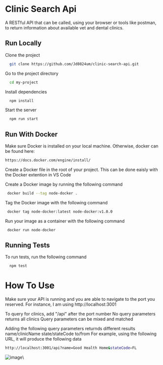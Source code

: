# Clinic Search Api
A RESTful API that can be called, using your browser or tools like postman, to return information about available vet and dental clinics.


## Run Locally

Clone the project

```bash
  git clone https://github.com/Jd0824um/clinic-search-api.git
```

Go to the project directory

```bash
  cd my-project
```

Install dependencies

```bash
  npm install
```

Start the server

```bash
  npm run start
```

## Run With Docker

Make sure Docker is installed on your local machine. Otherwise, docker can be found here:
```bash
https://docs.docker.com/engine/install/
```

Create a Docker file in the root of your project. This can be done eaisly with the Docker extention in VS Code


Create a Docker image by running the following command
```bash 
 docker build --tag node-docker .
```

Tag the Docker image with the following command
```bash
 docker tag node-docker:latest node-docker:v1.0.0
```
Run your image as a container with the following command
```bash
 docker run node-docker
```

## Running Tests

To run tests, run the following command

```bash
  npm test
```

# How To Use
Make sure your API is running and you are able to navigate to the port you reserved. For instance, I am using http://localhost:3001

To query for clinics, add "/api" after the port number
No query parameters returns all clinics
Query parameters can be mixed and matched

Adding the following query parameters returnds different results
name/clinicName
state/stateCode
to/from
For example, using the following URL, it will produce the following data
```bash
http://localhost:3001/api?name=Good Health Home&stateCode=FL

```

![image](https://user-images.githubusercontent.com/31254785/235007168-75100779-bc0e-4d52-b0df-d1e8d758ab4e.png)\
